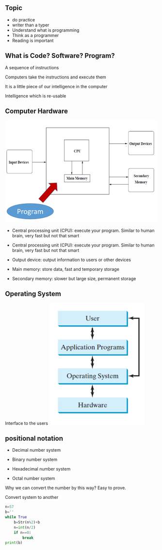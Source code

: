 ## Topic
+ do practice
+ writer than a typer 
+ Understand what is programming
+ Think as a programmer
+ Reading is important
## What is Code? Software? Program?
A sequence of instructions

Computers take the instructions and execute them

It is a little piece of our intelligence in the computer

Intelligence which is re-usable

## Computer Hardware 
![avatar](img/9.8.1.png)

+ Central processing unit (CPU): execute your program. Similar to human
brain, very fast but not that smart

+ Central processing unit (CPU): execute your program. Similar to human
brain, very fast but not that smart

+ Output device: output information to users or other devices

+ Main memory: store data, fast and temporary storage

+ Secondary memory: slower but large size, permanent storage

## Operating System
Interface to the users
![avatar](img/9.8.2.png)

## positional notation
+ Decimal number system

+ Binary number system

+ Hexadecimal number system

+ Octal number system

Why we can convert the number by this way? Easy to prove.


Convert system to another
```python
n=57
b=''
while True
    b=Str(n%2)+b
    n=int(n/2)
    if n==0:
        break
print(b)
```
